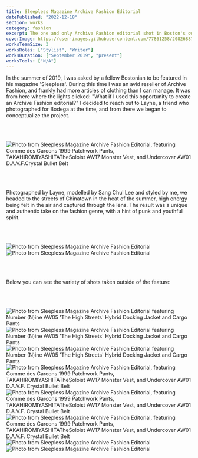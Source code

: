 ```yaml
---
title: Sleepless Magazine Archive Fashion Editorial
datePublished: "2022-12-18"
section: works
category: fashion
excerpt: The one and only Archive Fashion editorial shot in Boston's own Chinatown, featuring Undercover, Comme des Garcons, Number (N)ine and more.
coverImage: https://user-images.githubusercontent.com/77861258/208268870-cb48a2a4-b28d-49ac-a6ba-8d26b1dabe9b.png
worksTeamSize: 3
worksRoles: ["Stylist", "Writer"]
worksDuration: ["September 2019", "present"]
worksTools: ["N/A"]
---
```


In the summer of 2019, I was asked by a fellow Bostonian to be featured in his magazine 'Sleepless'. During this time I was an avid reseller of Archive Fashion, and frankly had more articles of clothing than I can manage. It was from here where the lights clicked: "What if I used this opportunity to create an Archive Fashion editorial?" I decided to reach out to Layne, a friend who photographed for Bodega at the time, and from there we began to conceptualize the project.

<br/>
<br/>

<Image 
  src="https://user-images.githubusercontent.com/77861258/208268117-3de250bc-2f2a-4898-bdd0-3d552e328f10.jpg" 
  alt="Photo from Sleepless Magazine Archive Fashion Editorial, featuring Comme des Garcons 1999 Patchwork Pants, TAKAHIROMIYASHITATheSoloist AW17 Monster Vest, and Undercover AW01 D.A.V.F.Crystal Bullet Belt"
  apectRatio="3:4"
/>

<br/>
<br/>

Photographed by Layne, modelled by Sang Chul Lee and styled by me, we headed to the streets of Chinatown in the heat of the summer, high energy being felt in the air and captured through the lens. The result was a unique and authentic take on the fashion genre, with a hint of punk and youthful spirit.

<br/>
<br/>

<Image 
    src="https://user-images.githubusercontent.com/77861258/208268413-41a4e3b6-3408-403e-bf31-5e31df9f33bc.png" 
    alt="Photo from Sleepless Magazine Archive Fashion Editorial" 
    aspectRatio="4:3"
/>
<br/>
<Image 
    src="https://user-images.githubusercontent.com/77861258/208268414-3ea18e63-6d9a-4985-9eb1-565a105da0fc.png" 
    alt="Photo from Sleepless Magazine Archive Fashion Editorial" 
    aspectRatio="4:3"
  />

<br/>
<br/>

Below you can see the variety of shots taken outside of the feature:

<br/>
<br/>

<Image 
    src="https://user-images.githubusercontent.com/77861258/208268449-72fa0508-d7cd-4240-bc28-56c8abc0d536.jpg" 
    alt="Photo from Sleepless Magazine Archive Fashion Editorial featuring Number (N)ine AW05 'The High Streets' Hybrid Docking Jacket and Cargo Pants" 
    aspectRatio="3:4"
/>
<br/>
<Image
    src="https://user-images.githubusercontent.com/77861258/208268464-00063b0a-d28f-49e5-bada-1d1a1d11e8e1.jpg"
    alt="Photo from Sleepless Magazine Archive Fashion Editorial featuring Number (N)ine AW05 'The High Streets' Hybrid Docking Jacket and Cargo Pants"
    aspectRatio="3:4"
/>
<br/>
<Image 
    src="https://user-images.githubusercontent.com/77861258/208268497-c3cac892-b160-4125-90ed-579ac1400a24.jpg" 
    alt="Photo from Sleepless Magazine Archive Fashion Editorial featuring Number (N)ine AW05 'The High Streets' Hybrid Docking Jacket and Cargo Pants"
    aspectRatio="3:4"
/>
<br/>
<Image 
    src="https://user-images.githubusercontent.com/77861258/208268470-e5d5c07f-8d7c-4bc5-8452-65e28c21661e.jpg" 
    alt="Photo from Sleepless Magazine Archive Fashion Editorial, featuring Comme des Garcons 1999 Patchwork Pants, TAKAHIROMIYASHITATheSoloist AW17 Monster Vest, and Undercover AW01 D.A.V.F. Crystal Bullet Belt"
    aspectRatio="3:4"
/>
<br/>
<Image 
    src="https://user-images.githubusercontent.com/77861258/208268475-0713dd85-308e-499f-a239-f6caebfe11d7.jpg" 
    alt="Photo from Sleepless Magazine Archive Fashion Editorial, featuring Comme des Garcons 1999 Patchwork Pants, TAKAHIROMIYASHITATheSoloist AW17 Monster Vest, and Undercover AW01 D.A.V.F. Crystal Bullet Belt"
    aspectRatio="3:4"
/>
<br/>
<Image 
    src="https://user-images.githubusercontent.com/77861258/208268476-6a53ab1f-ac9a-43a5-9993-effc5bcafcdb.jpg" 
    alt="Photo from Sleepless Magazine Archive Fashion Editorial, featuring Comme des Garcons 1999 Patchwork Pants, TAKAHIROMIYASHITATheSoloist AW17 Monster Vest, and Undercover AW01 D.A.V.F. Crystal Bullet Belt"
    aspectRatio="3:4"
/>
<br/>
<Image 
    src="https://user-images.githubusercontent.com/77861258/208268484-5f39f7ca-f996-427a-8415-59c4fe2cddff.jpg" 
    alt="Photo from Sleepless Magazine Archive Fashion Editorial"
    aspectRatio="3:4"
/>
<br/>
<Image 
    src="https://user-images.githubusercontent.com/77861258/208268489-76046818-69a0-48db-8e4f-78ab3c1b6cb4.jpg" 
    alt="Photo from Sleepless Magazine Archive Fashion Editorial"
    aspectRatio="3:4"
/>
<br/>
